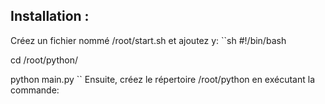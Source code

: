 ## Installation :

Créez un fichier nommé /root/start.sh et ajoutez y:
``sh
#!/bin/bash

cd /root/python/

python main.py
``
Ensuite, créez le répertoire /root/python en exécutant la commande:

